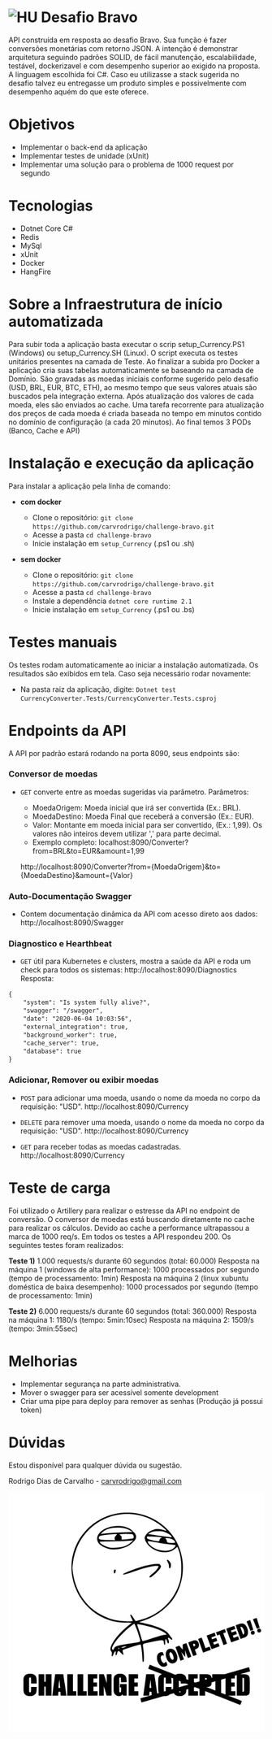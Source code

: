 # <img src="https://avatars1.githubusercontent.com/u/7063040?v=4&s=200.jpg" alt="HU" width="24"/> Desafio Bravo

API construída em resposta ao desafio Bravo. Sua função é fazer conversões monetárias com retorno JSON.
A intenção é demonstrar arquitetura seguindo padrões SOLID, de fácil manutenção, escalabilidade, testável, dockerizavel e com desempenho superior ao exigido na proposta.
A linguagem escolhida foi C#. Caso eu utilizasse a stack sugerida no desafio talvez eu entregasse um produto simples e possivelmente com desempenho aquém do que este oferece.

# Objetivos
- Implementar o back-end da aplicação
- Implementar testes de unidade (xUnit)
- Implementar uma  solução para o problema de 1000 request por segundo

# Tecnologias
- Dotnet Core C#
- Redis
- MySql
- xUnit
- Docker
- HangFire

# Sobre a Infraestrutura de início automatizada
Para subir toda a aplicação basta executar o scrip setup_Currency.PS1 (Windows) ou setup_Currency.SH (Linux).
O script executa os testes unitários presentes na camada de Teste.
Ao finalizar a subida pro Docker a aplicação cria suas tabelas automaticamente se baseando na camada de Domínio.
São gravadas as moedas iniciais conforme sugerido pelo desafio (USD, BRL, EUR, BTC, ETH), ao mesmo tempo que seus valores atuais são buscados pela integração externa.
Após atualização dos valores de cada moeda, eles são enviados ao cache.
Uma tarefa recorrente para atualização dos preços de cada moeda é criada baseada no tempo em minutos contido no domínio de configuração (a cada 20 minutos).
Ao final temos 3 PODs (Banco, Cache e API)

# Instalação e execução da aplicação
Para instalar a aplicação pela linha de comando:

- **com docker**
    - Clone o repositório: `git clone https://github.com/carvrodrigo/challenge-bravo.git`
    - Acesse a pasta `cd challenge-bravo`
    - Inicie instalação em `setup_Currency` (.ps1 ou .sh)
  
- **sem docker**
    - Clone o repositório: `git clone https://github.com/carvrodrigo/challenge-bravo.git`
    - Acesse a pasta `cd challenge-bravo`
    - Instale a dependência `dotnet core runtime 2.1`
    - Inicie instalação em `setup_Currency` (.ps1 ou .bs)

# Testes manuais
Os testes rodam automaticamente ao iniciar a instalação automatizada. Os resultados são exibidos em tela. Caso seja necessário rodar novamente:
- Na pasta raiz da aplicação, digite: `Dotnet test CurrencyConverter.Tests/CurrencyConverter.Tests.csproj`

# Endpoints da API
A API por padrão estará rodando na porta 8090, seus endpoints são:

### Conversor de moedas

- `GET` converte entre as moedas sugeridas via parâmetro.
Parâmetros: 
    - MoedaOrigem: Moeda inicial que irá ser convertida (Ex.: BRL).
    - MoedaDestino: Moeda Final que receberá a conversão (Ex.: EUR).
    - Valor: Montante em moeda inicial para ser convertido, (Ex.: 1,99). Os valores não inteiros devem utilizar ',' para parte decimal.
    - Exemplo completo: localhost:8090/Converter?from=BRL&to=EUR&amount=1,99
    
    http://localhost:8090/Converter?from={MoedaOrigem}&to={MoedaDestino}&amount={Valor}

### Auto-Documentação Swagger

- Contem documentação dinâmica da API com acesso direto aos dados:
    http://localhost:8090/Swagger

### Diagnostico e Hearthbeat

- `GET` útil para Kubernetes e clusters, mostra a saúde da API e roda um check para todos os sistemas:
    http://localhost:8090/Diagnostics
Resposta:
```
{
    "system": "Is system fully alive?",
    "swagger": "/swagger",
    "date": "2020-06-04 10:03:56",
    "external_integration": true,
    "background_worker": true,
    "cache_server": true,
    "database": true
}
```

### Adicionar, Remover ou exibir moedas

- `POST` para adicionar uma moeda, usando o nome da moeda no corpo da requisição: "USD".
    http://localhost:8090/Currency

- `DELETE` para remover uma moeda, usando o nome da moeda no corpo da requisição: "USD".
    http://localhost:8090/Currency

- `GET` para receber todas as moedas cadastradas.
    http://localhost:8090/Currency

# Teste de carga
Foi utilizado o Artillery para realizar o estresse da API no endpoint de conversão. 
O conversor de moedas está buscando diretamente no cache para realizar os cálculos.
Devido ao cache a performance ultrapassou a marca de 1000 req/s. Em todos os testes a API respondeu 200.
Os seguintes testes foram realizados:

**Teste 1)** 1.000 requests/s durante 60 segundos (total: 60.000)
    Resposta na máquina 1 (windows de alta performance): 1000 processados por segundo (tempo de processamento: 1min)
    Resposta na máquina 2 (linux xubuntu doméstica de baixa desempenho): 1000 processados por segundo (tempo de processamento: 1min)
 
**Teste 2)** 6.000 requests/s durante 60 segundos (total: 360.000)
    Resposta na máquina 1: 1180/s (tempo: 5min:10sec)
    Resposta na máquina 2: 1509/s (tempo: 3min:55sec)

# Melhorias
 - Implementar segurança na parte administrativa.
 - Mover o swagger para ser acessível somente development
 - Criar uma pipe para deploy para remover as senhas (Produção já possui token)

# Dúvidas
Estou disponível para qualquer dúvida ou sugestão.

Rodrigo Dias de Carvalho -
carvrodrigo@gmail.com


<p align="center">
  <img src="ca.jpg" alt="Challange accepted" />
</p>
